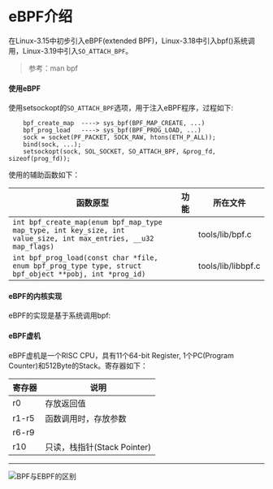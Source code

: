 # eBPF介绍

  在Linux-3.15中初步引入eBPF(extended BPF)，Linux-3.18中引入bpf()系统调用，Linux-3.19中引入`SO_ATTACH_BPF`。

> 参考：man bpf

#### 使用eBPF

  使用setsockopt的`SO_ATTACH_BPF`选项，用于注入eBPF程序，过程如下:

```
    bpf_create_map  ----> sys_bpf(BPF_MAP_CREATE, ...)
    bpf_prog_load   ----> sys_bpf(BPF_PROG_LOAD, ...)
    sock = socket(PF_PACKET, SOCK_RAW, htons(ETH_P_ALL));
    bind(sock, ...);
    setsockopt(sock, SOL_SOCKET, SO_ATTACH_BPF, &prog_fd, sizeof(prog_fd));
```

  使用的辅助函数如下：

| 函数原型 | 功能 | 所在文件 |
|----------|------|----------|
| `int bpf_create_map(enum bpf_map_type map_type, int key_size, int value_size, int max_entries, __u32 map_flags) `|   | tools/lib/bpf.c |
| `int bpf_prog_load(const char *file, enum bpf_prog_type type, struct bpf_object **pobj, int *prog_id) `|   | tools/lib/libbpf.c  |


#### eBPF的内核实现

  eBPF的实现是基于系统调用bpf:

#### eBPF虚机

  eBPF虚机是一个RISC CPU，具有11个64-bit Register, 1个PC(Program Counter)和512Byte的Stack。寄存器如下：

  | 寄存器 | 说明 |
  |--------|------|
  | r0     | 存放返回值             |
  | r1-r5  | 函数调用时，存放参数   |
  | r6-r9  |        |
  | r10    | 只读，栈指针(Stack Pointer)    |

----
  ![BPF与EBPF的区别](bpf_and_ebpf.png)
